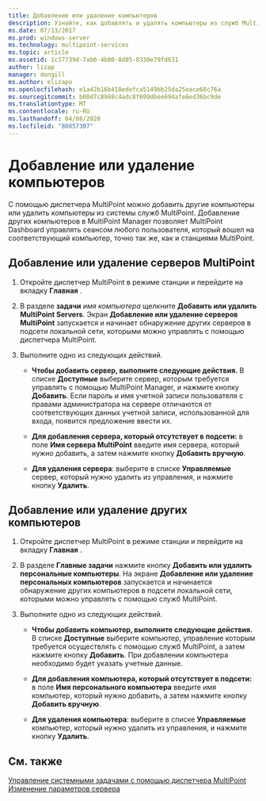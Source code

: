 ```yaml
---
title: Добавление или удаление компьютеров
description: Узнайте, как добавлять и удалять компьютеры из служб MultiPoint.
ms.date: 07/13/2017
ms.prod: windows-server
ms.technology: multipoint-services
ms.topic: article
ms.assetid: 1c37739d-7ab0-4b80-8d05-0330e79fd631
author: lizap
manager: dongill
ms.author: elizapo
ms.openlocfilehash: e1a42b16b418edefca5149bb25da25eace68c76a
ms.sourcegitcommit: b00d7c8968c4adc8f699dbee694afe6ed36bc9de
ms.translationtype: MT
ms.contentlocale: ru-RU
ms.lasthandoff: 04/08/2020
ms.locfileid: "80857307"
---
```

# <a name="add-or-remove-computers"></a>Добавление или удаление компьютеров
С помощью диспетчера MultiPoint можно добавить другие компьютеры или удалить компьютеры из системы служб MultiPoint. Добавление других компьютеров в MultiPoint Manager позволяет MultiPoint Dashboard управлять сеансом любого пользователя, который вошел на соответствующий компьютер, точно так же, как и станциями MultiPoint.  
  
## <a name="to-add-or-remove-servers-in-multipoint"></a>Добавление или удаление серверов MultiPoint  
  
1.  Откройте диспетчер MultiPoint в режиме станции и перейдите на вкладку **Главная** .  
  
2.  В разделе **задачи** *имя компьютера* щелкните **Добавить или удалить MultiPoint Servers**. Экран **Добавление или удаление серверов MultiPoint** запускается и начинает обнаружение других серверов в подсети локальной сети, которыми можно управлять с помощью диспетчера MultiPoint.  
  
3.  Выполните одно из следующих действий.  
  
    -   **Чтобы добавить сервер, выполните следующие действия.** В списке **Доступные** выберите сервер, которым требуется управлять с помощью MultiPoint Manager, и нажмите кнопку **Добавить**. Если пароль и имя учетной записи пользователя с правами администратора на сервере отличаются от соответствующих данных учетной записи, использованной для входа, появится предложение ввести их.  
  
    -   **Для добавления сервера, который отсутствует в подсети:** в поле **Имя сервера MultiPoint** введите имя сервера, который нужно добавить, а затем нажмите кнопку **Добавить вручную**.  
  
    -   **Для удаления сервера**: выберите в списке **Управляемые** сервер, который нужно удалить из управления, и нажмите кнопку **Удалить**.  
  
## <a name="to-add-or-remove-other-computers"></a>Добавление или удаление других компьютеров  
  
1.  Откройте диспетчер MultiPoint в режиме станции и перейдите на вкладку **Главная** .  
  
2.  В разделе **Главные задачи** нажмите кнопку **Добавить или удалить персональные компьютеры**. На экране **Добавление или удаление персональных компьютеров** запускается и начинается обнаружение других компьютеров в подсети локальной сети, которыми можно управлять с помощью служб MultiPoint.  
  
3.  Выполните одно из следующих действий.  
  
    -   **Чтобы добавить компьютер, выполните следующие действия.** В списке **Доступные** выберите компьютер, управление которым требуется осуществлять с помощью служб MultiPoint, а затем нажмите кнопку **Добавить**. При добавлении компьютера необходимо будет указать учетные данные.  
  
    -   **Для добавления компьютера, который отсутствует в подсети:** в поле **Имя персонального компьютера** введите имя компьютер, который нужно добавить, а затем нажмите кнопку **Добавить вручную**.  
  
    -   **Для удаления компьютера**: выберите в списке **Управляемые** компьютер, который нужно удалить из управления, и нажмите кнопку **Удалить**.  
  
## <a name="see-also"></a>См. также  
[Управление системными задачами с помощью диспетчера MultiPoint](Manage-System-Tasks-Using-MultiPoint-Manager.md)  
[Изменение параметров сервера](Edit-Server-Settings.md)